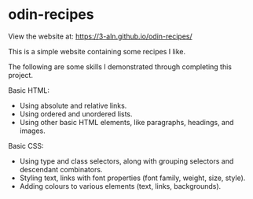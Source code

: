 # odin-recipes

View the website at: https://3-aln.github.io/odin-recipes/

This is a simple website containing some recipes I like.

The following are some skills I demonstrated through completing this project.

Basic HTML:
* Using absolute and relative links.
* Using ordered and unordered lists.
* Using other basic HTML elements, like paragraphs, headings, and images.

Basic CSS:
* Using type and class selectors, along with grouping selectors and descendant combinators.
* Styling text, links with font properties (font family, weight, size, style).
* Adding colours to various elements (text, links, backgrounds).
